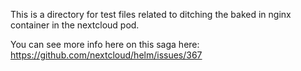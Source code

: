 This is a directory for test files related to ditching the baked in nginx container in the nextcloud pod.

You can see more info here on this saga here:
https://github.com/nextcloud/helm/issues/367
